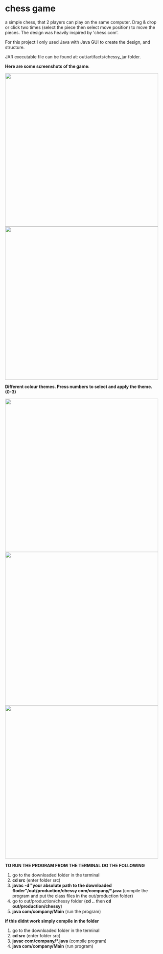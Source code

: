 # chess game
a simple chess, that 2 players can play on the same computer. Drag & drop or click two times (select the piece then select move position) to move the pieces. The design was heavily inspired by 'chess.com'.

For this project I only used Java with Java GUI to create the design, and structure.

JAR executable file can be found at: out/artifacts/chessy_jar folder.

<b>Here are some screenshots of the game:</b>

<img src="https://user-images.githubusercontent.com/99259850/171140402-7902c86a-9bd7-4a70-893e-0ee0e427ce24.jpg" width="500"/>
<img src="https://user-images.githubusercontent.com/99259850/171140414-97b32561-2dad-4cce-a2fc-5c7a888a85f0.jpg" width="500"/>

<b>Different colour themes. Press numbers to select and apply the theme. (0-3)</b>

<img src="https://user-images.githubusercontent.com/99259850/171140419-79a92b1b-72d6-40c0-b046-7ed9a54186a1.jpg" width="500"/>
<img src="https://user-images.githubusercontent.com/99259850/171140420-3b27430f-dc97-4c02-b8a9-50f003c8b115.jpg" width="500"/>
<img src="https://user-images.githubusercontent.com/99259850/171140423-3ff86860-7b27-406f-bc55-660dc5270540.jpg" width="500"/>

<b>TO RUN THE PROGRAM FROM THE TERMINAL DO THE FOLLOWING</b>
1. go to the downloaded folder in the terminal
2. <b>cd src</b> (enter folder src)
3. <b>javac -d "your absolute path to the downloaded floder"/out/production/chessy com/company/*.java</b>
(compile the program and put the class files in the out/production folder)
4. go to out/production/chessy folder (<b>cd ..</b> then <b>cd out/production/chessy</b>)
5. <b>java com/company/Main</b> (run the program)

<b>if this didnt work simply compile in the folder</b>
1. go to the downloaded folder in the terminal
2. <b>cd src</b> (enter folder src)
3. <b>javac com/company/*.java</b> (compile program)
4. <b>java com/company/Main</b> (run program)
